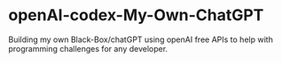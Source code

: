 # openAI-codex-My-Own-ChatGPT
Building my own Black-Box/chatGPT using openAI free APIs to help with programming challenges for any developer.
